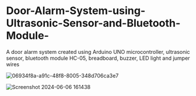 # Door-Alarm-System-using-Ultrasonic-Sensor-and-Bluetooth-Module-
A door alarm system created using Arduino UNO microcontroller, ultrasonic sensor, bluetooth module HC-05, breadboard, buzzer, LED light and jumper wires

![06934f8a-a91c-48f8-8005-348d706ca3e7](https://github.com/Shenzzz21/Door-Alarm-System-using-Ultrasonic-Sensor-and-Bluetooth-Module-/assets/141328474/8281206f-5b18-4cd0-927b-1b660a89a0ad)

![Screenshot 2024-06-06 161438](https://github.com/Shenzzz21/Door-Alarm-System-using-Ultrasonic-Sensor-and-Bluetooth-Module-/assets/141328474/d9c66d7c-954f-4ca9-9c88-b41e4678dfee)

